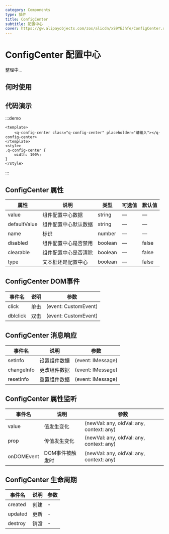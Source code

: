 ```yaml
---
category: Components
type: 插件
title: ConfigCenter
subtitle: 配置中心
cover: https://gw.alipayobjects.com/zos/alicdn/xS9YEJhfe/ConfigCenter.svg
---
```


<script lang="ts" setup>
import { onMounted } from "vue";
onMounted(()=>{import ("@zzjz/v-component/dist2/assets/q-config-center.js");})

</script>

# ConfigCenter 配置中心

整理中...

## 何时使用



## 代码演示

:::demo

```vue
<template>
	<q-config-center class="q-config-center" placeholder="请输入"></q-config-center>
</template>
<style>
.q-config-center {
	width: 100%;
}
</style>
```

:::

## ConfigCenter 属性

| 属性         | 说明                                       | 类型    | 可选值          | 默认值 |
| ------------ | ------------------------------------------ | ------- | --------------- | ------ |
| value        | 组件配置中心数据                              | string  | —               | —      |
| defaultValue | 组件配置中心默认数据                           | string  | —               | —      |
| name         | 标识                                        | number  | —               | —      |
| disabled     | 组件配置中心是否禁用                           | boolean  | —               | false |
| clearable    | 组件配置中心是否清除                           | boolean  | —               | false |
| type         | 文本框还是配置中心                             | boolean | —               | false  |

## ConfigCenter DOM事件

| 事件名       | 说明                                                     | 参数                 |
| ------------ | -------------------------------------------------------- | -------------------- |
| click        | 单击                                                     | (event: CustomEvent) |
| dblclick     | 双击                                                     | (event: CustomEvent) |

## ConfigCenter 消息响应

| 事件名       | 说明                                                     | 参数                 |
| ------------ | -------------------------------------------------------- | -------------------- |
| setInfo      | 设置组件数据                                              | (event: IMessage) |
| changeInfo   | 更改组件数据                                              | (event: IMessage) |
| resetInfo    | 重置组件数据                                              | (event: IMessage)      |

## ConfigCenter 属性监听

| 事件名       | 说明                                                     | 参数                 |
| ------------ | -------------------------------------------------------- | -------------------- |
| value        | 值发生变化                                                | (newVal: any, oldVal: any, context: any) |
| prop         | 传值发生变化                                              | (newVal: any, oldVal: any, context: any) |
| onDOMEvent   | DOM事件被触发时                                           | (newVal: any, oldVal: any, context: any) |

## ConfigCenter 生命周期
| 事件名       | 说明                                                     | 参数                 |
| ------------ | -------------------------------------------------------- | -------------------- |
| created      | 创建                                                     | - |
| updated      | 更新                                                     | - |
| destroy      | 销毁                                                     | - |